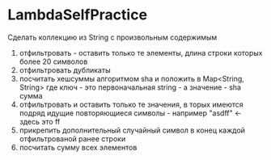 # LambdaSelfPractice

Сделать коллекцию из String с произвольным содержимым


1) отфильтровать - оставить только те элементы, длина строки которых более 20 символов
2) отфильтровать дубликаты
3) посчитать хешсуммы алгоритмом sha и положить в Map<String, String> где ключ - это первоначальная string - а значение - sha сумма
4) отфильтровать и оставить только те значения, в торых имеются подряд идущие повторяющиеся символы - например "asdff" <- здесь это ff
5) прикрепить дополнительный случайный символ в конец каждой отфильтрованой ранее строки
6) посчитать сумму всех элементов
